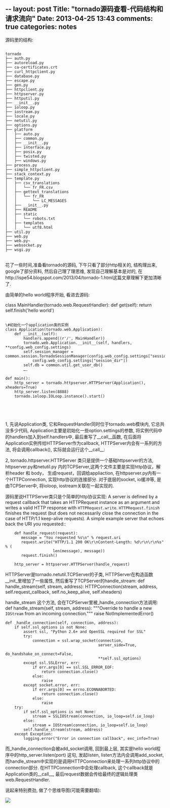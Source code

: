 --
layout: post
Title: "tornado源码查看-代码结构和请求流向"
Date: 2013-04-25 13:43
comments: true
categories: notes
--




源码里的结构:
<pre>
<code>
tornado
├── auth.py
├── autoreload.py
├── ca-certificates.crt
├── curl_httpclient.py
├── database.py
├── escape.py
├── gen.py
├── httpclient.py
├── httpserver.py
├── httputil.py
├── __init__.py
├── ioloop.py
├── iostream.py
├── locale.py
├── netutil.py
├── options.py
├── platform
│   ├── auto.py
│   ├── common.py
│   ├── __init__.py
│   ├── interface.py
│   ├── posix.py
│   ├── twisted.py
│   ├── windows.py
├── process.py
├── simple_httpclient.py
├── stack_context.py
├── template.py
│   ├── csv_translations
│   │   └── fr_FR.csv
│   ├── gettext_translations
│   │   └── fr_FR
│   │       └── LC_MESSAGES
│   ├── __init__.py
│   ├── README
│   ├── static
│   │   └── robots.txt
│   ├── templates
│   │   └── utf8.html
├── util.py
├── web.py
├── web.py~
├── websocket.py
├── wsgi.py
</code>
</pre>

花了一些时间,准备看tornado的源码, 下午只看了部分http相关的, 结构理出来, google了部分资料, 然后自己理了理思维, 发现自己理解基本是对的, 在http://ispe54.blogspot.com/2013/04/tornado-1.html这篇文章理解下更加清晰了. 

由简单的hello world程序开始, 看进去源码:

class MainHandler(tornado.web.RequestHandler):
    def get(self):
         return self.finish('hello world')
     
<pre>
<code>
\#初始化一个application类的实例
class Application(tornado.web.Application):
    def __init__(self):
        handlers.append((r'/', MainHandler))
        tornado.web.Application.__init__(self, handlers, **config.web_config.settings)
        self.session_manager = common.session.TornadoSessionManager(config.web_config.settings["session_secret"],
            config.web_config.settings["session_dir"])
        self.db = common.util.get_user_db()
        ….
       
def main():
    http_server = tornado.httpserver.HTTPServer(Application(), xheaders=True)
    http_server.listen(8888)
    tornado.ioloop.IOLoop.instance().start() 

</pre>
</code>

1, 先说Application类, 它和RequestHandler同时位于tornado.web模块内,  它总共没多少代码, 
    Application主要是初始化一些option.settings的参数,  将实例代码中的handlers加入到self.handlers中, 最后重写了__call__函数, 在后面将Application实例传给HTTPServer作为callback,  HTTPServer内会有一系列的方法, 将会调用callback(), 实际就会运行这个__call__:





2, tornado.httpserver.HTTPServer 类只是提供一个基础httpserver的方法, httpserver.py和netutil.py 内的TCPServer,这两个文件主要是实现http协议，解析header 和 body， 生成request，回调给appliaction,  在httpserver.py内有一个HTTPConnection, 实现http协议的连接部分. 对于底层的socket, io缓冲等, 是由TCPServer中, 将ioloop, iostream关联在一起实现的.

源码里说HTTPServer类只是个简单的http协议实现:
    A server is defined by a request callback that takes an HTTPRequest
    instance as an argument and writes a valid HTTP response with
    `HTTPRequest.write`. `HTTPRequest.finish` finishes the request (but does
    not necessarily close the connection in the case of HTTP/1.1 keep-alive
    requests). A simple example server that echoes back the URI you
    requested::

        def handle_request(request):
           message = "You requested %s\n" % request.uri
           request.write("HTTP/1.1 200 OK\r\nContent-Length: %d\r\n\r\n%s" % (
                         len(message), message))
           request.finish()

        http_server = httpserver.HTTPServer(handle_request)



HTTPServer是tornado.netutil.TCPServer的子类,  HTTPServer在构造函数__init_里增加了一些属性, 然后重写了TCPServer的handle_stream:
    def handle_stream(self, stream, address):
        HTTPConnection(stream, address, self.request_callback,
                       self.no_keep_alive, self.xheaders)


handle_stream 这个方法, 会在TCPServer里被_handle_connection方法调用:
    def handle_stream(self, stream, address):
        """Override to handle a new `IOStream` from an incoming connection."""
        raise NotImplementedError()

    def _handle_connection(self, connection, address):
        if self.ssl_options is not None:
            assert ssl, "Python 2.6+ and OpenSSL required for SSL"
            try:
                connection = ssl.wrap_socket(connection,
                                             server_side=True,
                                             do_handshake_on_connect=False,
                                             **self.ssl_options)
            except ssl.SSLError, err:
                if err.args[0] == ssl.SSL_ERROR_EOF:
                    return connection.close()
                else:
                    raise
            except socket.error, err:
                if err.args[0] == errno.ECONNABORTED:
                    return connection.close()
                else:
                    raise
        try:
            if self.ssl_options is not None:
                stream = SSLIOStream(connection, io_loop=self.io_loop)
            else:
                stream = IOStream(connection, io_loop=self.io_loop)
            self.handle_stream(stream, address)
        except Exception:
            logging.error("Error in connection callback", exc_info=True)

而_handle_connection会被add_socket调用, 回到最上层, 其实是hello world程序中的http_server.listen(port) 这句, 发起listen, listen方法内会调用add_socket,  而handle_stream中实现的是调用HTTPConnection来处理一系列http协议中的connection部分. 在HTTPConnection中会处理callback,  这个callback就是Application类的__call__,   最后request数据会传给最终的逻辑处理类web.RequestHandler.

说起来特别费劲, 做了个思维导图(可能需要翻墙):

<img src="http://lh5.ggpht.com/0817hoIHa1WnDSGF0wCk1UuKwEtwl1Iy5P7GfIjkwVX8B76_ZbRcgZAp4VSXq86hPnIPFcYPs3WntKGsN_qt=s1600" >


